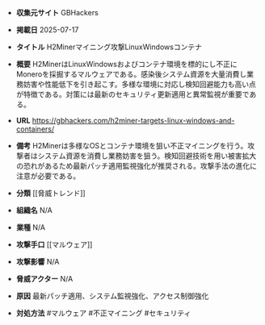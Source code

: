 - **収集元サイト**
GBHackers

- **掲載日**
2025-07-17

- **タイトル**
H2Minerマイニング攻撃LinuxWindowsコンテナ

- **概要**
H2MinerはLinuxWindowsおよびコンテナ環境を標的にし不正にMoneroを採掘するマルウェアである。感染後システム資源を大量消費し業務妨害や性能低下を引き起こす。多様な環境に対応し検知回避能力も高い点が特徴である。対策には最新のセキュリティ更新適用と異常監視が重要である。

- **URL**
https://gbhackers.com/h2miner-targets-linux-windows-and-containers/

- **備考**
H2Minerは多様なOSとコンテナ環境を狙い不正マイニングを行う。攻撃者はシステム資源を消費し業務妨害を狙う。検知回避技術を用い被害拡大の恐れがあるため最新パッチ適用監視強化が推奨される。攻撃手法の進化に注意が必要である。

- **分類**
[[脅威トレンド]]

- **組織名**
N/A

- **業種**
N/A

- **攻撃手口**
[[マルウェア]]

- **攻撃影響**
N/A

- **脅威アクター**
N/A

- **原因**
最新パッチ適用、システム監視強化、アクセス制御強化

- **対処方法**
#マルウェア #不正マイニング #セキュリティ
